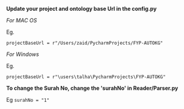 **Update your project and ontology base Url in the config.py**

*For MAC OS*

Eg.

`projectBaseUrl = r"/Users/zaid/PycharmProjects/FYP-AUTOKG"`



*For Windows*

Eg.

`projectBaseUrl = r"\users\talha\PycharmProjects\FYP-AUTOKG"`



**To change the Surah No, change the 'surahNo' in Reader/Parser.py**

Eg 
`surahNo = "1"`